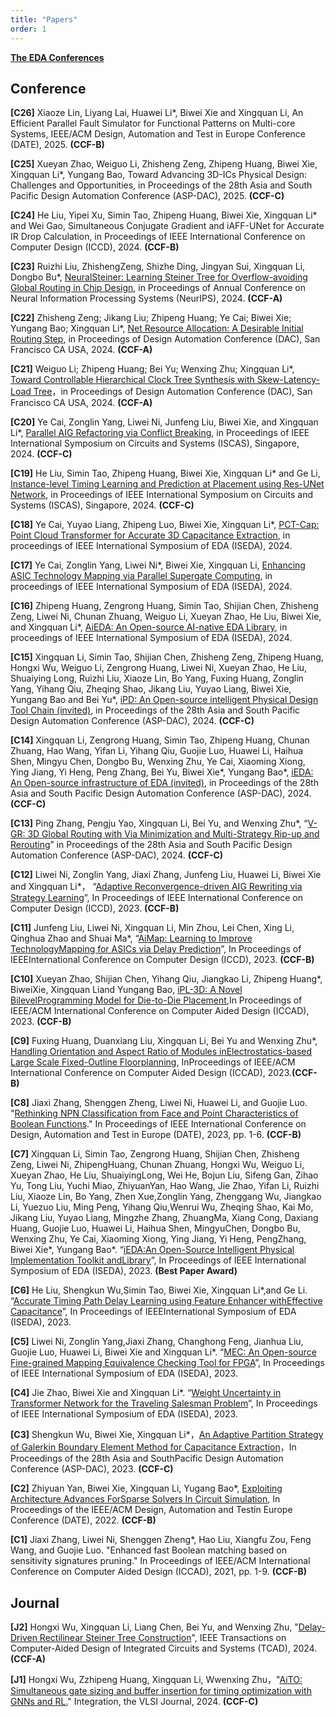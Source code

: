 ```yaml
---
title: "Papers"
order: 1
---
```


[**The EDA Conferences**](http://eda.laais.cn/)

## **Conference**

**[C26]** Xiaoze Lin, Liyang Lai, Huawei Li*, Biwei Xie and Xingquan Li, An Efficient Parallel Fault Simulator for Functional Patterns on Multi-core Systems, IEEE/ACM Design, Automation and Test in Europe Conference (DATE), 2025. **(CCF-B)**


**[C25]**  Xueyan Zhao, Weiguo Li, Zhisheng Zeng, Zhipeng Huang, Biwei Xie, Xingquan Li*, Yungang Bao, Toward Advancing 3D-ICs Physical Design: Challenges and Opportunities, in Proceedings of the 28th Asia and South Pacific Design Automation Conference (ASP-DAC), 2025. **(CCF-C)**

**[C24]** He Liu, Yipei Xu, Simin Tao, Zhipeng Huang, Biwei Xie, Xingquan Li* and Wei Gao, Simultaneous Conjugate Gradient and iAFF-UNet for Accurate IR Drop Calculation, in Proceedings of IEEE International Conference on Computer Design (ICCD), 2024. **(CCF-B)**

**[C23]** Ruizhi Liu, ZhishengZeng, Shizhe Ding, Jingyan Sui, Xingquan Li, Dongbo Bu*, [NeuralSteiner: Learning Steiner Tree for Overflow-avoiding Global Routing in Chip Design](https://openreview.net/pdf?id=oEKFPSOWpp), in Proceedings of Annual Conference on Neural Information Processing Systems (NeurIPS), 2024. **(CCF-A)**

**[C22]** Zhisheng Zeng; Jikang Liu; Zhipeng Huang; Ye Cai; Biwei Xie; Yungang Bao; Xingquan Li*, [Net Resource Allocation: A Desirable Initial Routing Step](https://dl.acm.org/doi/abs/10.1145/3649329.3658463), in Proceedings of Design Automation Conference (DAC), San Francisco CA USA, 2024. **(CCF-A)**
   
**[C21]** Weiguo Li; Zhipeng Huang; Bei Yu; Wenxing Zhu; Xingquan Li*, [Toward Controllable Hierarchical Clock Tree Synthesis with Skew-Latency-Load Tree](https://dl.acm.org/doi/abs/10.1145/3649329.3658243)，in Proceedings of Design Automation Conference (DAC), San Francisco CA USA, 2024. **(CCF-A)**

**[C20]** Ye Cai, Zonglin Yang, Liwei Ni, Junfeng Liu, Biwei Xie, and Xingquan Li*, [Parallel AIG Refactoring via Conflict Breaking](https://arxiv.org/abs/2404.13617), in Proceedings of IEEE International Symposium on Circuits and Systems (ISCAS), Singapore, 2024. **(CCF-C)**

**[C19]** He Liu, Simin Tao, Zhipeng Huang, Biwei Xie, Xingquan Li* and Ge Li, [Instance-level Timing Learning and Prediction at Placement using Res-UNet Network](https://ieeexplore.ieee.org/abstract/document/10557949), in Proceedings of IEEE International Symposium on Circuits and Systems (ISCAS), Singapore, 2024. **(CCF-C)**

**[C18]** Ye Cai, Yuyao Liang, Zhipeng Luo, Biwei Xie, Xingquan Li*, [PCT-Cap: Point Cloud Transformer for Accurate 3D Capacitance Extraction](https://ieeexplore.ieee.org/abstract/document/10617673), in proceedings of IEEE International Symposium of EDA (ISEDA), 2024.

**[C17]** Ye Cai, Zonglin Yang, Liwei Ni*, Biwei Xie, Xingquan Li, [Enhancing ASIC Technology Mapping via Parallel Supergate Computing](https://arxiv.org/abs/2404.13614), in proceedings of IEEE International Symposium of EDA (ISEDA), 2024.

**[C16]** Zhipeng Huang, Zengrong Huang, Simin Tao, Shijian Chen, Zhisheng Zeng, Liwei Ni, Chunan Zhuang, Weiguo Li, Xueyan Zhao, He Liu, Biwei Xie, and Xingquan Li*, [AiEDA: An Open-source AI-native EDA Library](https://ieeexplore.ieee.org/abstract/document/10617562), in proceedings of IEEE International Symposium of EDA (ISEDA), 2024.

**[C15]** Xingquan Li, Simin Tao, Shijian Chen, Zhisheng Zeng, Zhipeng Huang, Hongxi Wu, Weiguo Li, Zengrong Huang, Liwei Ni, Xueyan Zhao, He Liu, Shuaiying Long, Ruizhi Liu, Xiaoze Lin, Bo Yang, Fuxing Huang, Zonglin Yang, Yihang Qiu, Zheqing Shao, Jikang Liu, Yuyao Liang, Biwei Xie, Yungang Bao and Bei Yu*, [iPD: An Open-source intelligent Physical Design Tool Chain (invited)](https://ieeexplore.ieee.org/abstract/document/10473932), in Proceedings of the 28th Asia and South Pacific Design Automation Conference (ASP-DAC), 2024. **(CCF-C)**

**[C14]** Xingquan Li, Zengrong Huang, Simin Tao, Zhipeng Huang, Chunan Zhuang, Hao Wang, Yifan Li, Yihang Qiu, Guojie Luo, Huawei Li, Haihua Shen, Mingyu Chen, Dongbo Bu, Wenxing Zhu, Ye Cai, Xiaoming Xiong, Ying Jiang, Yi Heng, Peng Zhang, Bei Yu, Biwei Xie*, Yungang Bao*, [iEDA: An Open-source infrastructure of EDA (invited)]((https://ieeexplore.ieee.org/abstract/document/10473983)), in Proceedings of the 28th Asia and South Pacific Design Automation Conference (ASP-DAC), 2024. **(CCF-C)**

**[C13]** Ping Zhang, Pengju Yao, Xingquan Li, Bei Yu, and Wenxing Zhu*, “[V-GR: 3D Global Routing with Via Minimization and Multi-Strategy Rip-up and Rerouting](https://ieeexplore.ieee.org/abstract/document/10473939)” in Proceedings of the 28th Asia and South Pacific Design Automation Conference (ASP-DAC), 2024. **(CCF-C)**

**[C12]** Liwei Ni, Zonglin Yang, Jiaxi Zhang, Junfeng Liu, Huawei Li, Biwei Xie and Xingquan Li*， “[Adaptive Reconvergence-driven AIG Rewriting via Strategy Learning](https://ieeexplore.ieee.org/abstract/document/10361005)”, In Proceedings of IEEE International Conference on Computer Design (ICCD), 2023. **(CCF-B)**

**[C11]** Junfeng Liu, Liwei Ni, Xingquan Li, Min Zhou, Lei Chen, Xing Li, Qinghua Zhao and Shuai Ma*, “[AiMap: Learning to Improve TechnologyMapping for ASICs via Delay Prediction](https://ieeexplore.ieee.org/abstract/document/10360954)”, In Proceedings of IEEEInternational Conference on Computer Design (ICCD), 2023. **(CCF-B)**

**[C10]** Xueyan Zhao, Shijian Chen, Yihang Qiu, Jiangkao Li, Zhipeng Huang*, BiweiXie, Xingquan Liand Yungang Bao, [iPL-3D: A Novel BilevelProgramming Model for Die-to-Die Placement](https://ieeexplore.ieee.org/abstract/document/10323811),In Proceedings of IEEE/ACM International Conference on Computer Aided Design (ICCAD), 2023. **(CCF-B)**

**[C9]** Fuxing Huang, Duanxiang Liu, Xingquan Li, Bei Yu and Wenxing Zhu*, [Handling Orientation and Aspect Ratio of Modules inElectrostatics-based Large Scale Fixed-Outline Floorplanning](https://ieeexplore.ieee.org/abstract/document/10323841), InProceedings of IEEE/ACM International Conference on Computer Aided Design (ICCAD), 2023.**(CCF-B)**

**[C8]** Jiaxi Zhang, Shenggen Zheng, Liwei Ni, Huawei Li, and Guojie Luo. "[Rethinking NPN Classification from Face and Point Characteristics of Boolean Functions](https://ieeexplore.ieee.org/document/10136889)." In Proceedings of IEEE International Conference on Design, Automation and Test in Europe (DATE), 2023, pp. 1-6. **(CCF-B)**

**[C7]** Xingquan Li, Simin Tao, Zengrong Huang, Shijian Chen, Zhisheng Zeng, Liwei Ni, ZhipengHuang, Chunan Zhuang, Hongxi Wu, Weiguo Li, Xueyan Zhao, He Liu, ShuaiyingLong, Wei He, Bojun Liu, Sifeng Gan, Zihao Yu, Tong Liu, Yuchi Miao, ZhiyuanYan, Hao Wang, Jie Zhao, Yifan Li, Ruizhi Liu, Xiaoze Lin, Bo Yang, Zhen Xue,Zonglin Yang, Zhenggang Wu, Jiangkao Li, Yuezuo Liu, Ming Peng, Yihang Qiu,Wenrui Wu, Zheqing Shao, Kai Mo, Jikang Liu, Yuyao Liang, Mingzhe Zhang, ZhuangMa, Xiang Cong, Daxiang Huang, Guojie Luo, Huawei Li, Haihua Shen, MingyuChen, Dongbo Bu, Wenxing Zhu, Ye Cai, Xiaoming Xiong, Ying Jiang, Yi Heng, PengZhang, Biwei Xie*, Yungang Bao*. “[iEDA:An Open-Source Intelligent Physical Implementation Toolkit andLibrary](https://arxiv.org/abs/2308.01857)”, In Proceedings of IEEE International Symposium of EDA (ISEDA), 2023. **(Best Paper Award)**

**[C6]** He Liu, Shengkun Wu,Simin Tao, Biwei Xie, Xingquan Li*,and Ge Li. “[Accurate Timing Path Delay Learning using Feature Enhancer withEffective Capacitance](https://ieeexplore.ieee.org/abstract/document/10218429)”, In Proceedings of IEEEInternational Symposium of EDA (ISEDA), 2023.

**[C5]** Liwei Ni, Zonglin Yang,Jiaxi Zhang, Changhong Feng, Jianhua Liu, Guojie Luo, Huawei Li, Biwei Xie and Xingquan Li*. “[MEC: An Open-source Fine-grained Mapping Equivalence Checking Tool for FPGA](https://ieeexplore.ieee.org/abstract/document/10218412)”, In Proceedings of IEEE International Symposium of EDA (ISEDA), 2023.

**[C4]** Jie Zhao, Biwei Xie and Xingquan Li*. “[Weight Uncertainty in Transformer Network for the Traveling Salesman Problem](https://ieeexplore.ieee.org/abstract/document/10218491)”, In Proceedings of IEEE International Symposium of EDA (ISEDA), 2023.

**[C3]** Shengkun Wu, Biwei Xie, Xingquan Li*，[An Adaptive Partition Strategy of Galerkin Boundary Element Method for Capacitance Extraction](https://dl.acm.org/doi/abs/10.1145/3566097.3567903)，In Proceedings of the 28th Asia and SouthPacific Design Automation Conference (ASP-DAC), 2023. **(CCF-C)**

**[C2]** Zhiyuan Yan, Biwei Xie, Xingquan Li, Yugang Bao*, [Exploiting Architecture Advances ForSparse Solvers In Circuit Simulation](https://ieeexplore.ieee.org/abstract/document/9774499), In Proceedings of the IEEE/ACM Design, Automation and Testin Europe Conference (DATE), 2022. **(CCF-B)**

**[C1]** Jiaxi Zhang, Liwei Ni, Shenggen Zheng*, Hao Liu, Xiangfu Zou, Feng Wang, and Guojie Luo. "Enhanced fast Boolean matching based on sensitivity signatures pruning." In Proceedings of IEEE/ACM International Conference on Computer Aided Design (ICCAD), 2021, pp. 1-9. **(CCF-B)**

## **Journal**


**[J2]** Hongxi Wu, Xingquan Li, Liang Chen, Bei Yu, and Wenxing Zhu, "[Delay-Driven Rectilinear Steiner Tree Construction](https://ieeexplore.ieee.org/document/10756606)", IEEE Transactions on Computer-Aided Design of Integrated Circuits and Systems (TCAD), 2024. **(CCF-A)**


**[J1]** Hongxi Wu, Zzhipeng Huang, Xingquan Li, Wwenxing Zhu，"[AiTO: Simultaneous gate sizing and buffer insertion for timing optimization with GNNs and RL.](https://www.sciencedirect.com/science/article/abs/pii/S0167926024000750)" Integration, the VLSI Journal, 2024. **(CCF-C)**